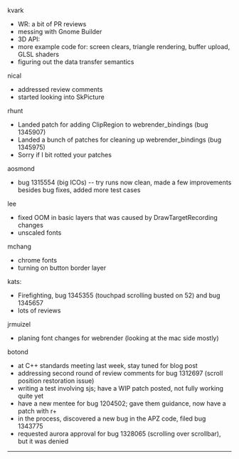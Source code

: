kvark
* WR: a bit of PR reviews
* messing with Gnome Builder
* 3D API:
* more example code for: screen clears, triangle rendering, buffer upload, GLSL shaders
* figuring out the data transfer semantics



nical
* addressed review comments
* started looking into SkPicture



rhunt
* Landed patch for adding ClipRegion to webrender_bindings (bug 1345907)
* Landed a bunch of patches for cleaning up webrender_bindings (bug 1345975)
* Sorry if I bit rotted your patches



aosmond
* bug 1315554 (big ICOs) -- try runs now clean, made a few improvements besides bug fixes, added more test cases



lee
* fixed OOM in basic layers that was caused by DrawTargetRecording changes
* unscaled fonts



mchang
* chrome fonts
* turning on button border layer



kats:
* Firefighting, bug 1345355 (touchpad scrolling busted on 52) and bug 1345657
* lots of reviews





jrmuizel
* planing font changes for webrender (looking at the mac side mostly)



botond
* at C++ standards meeting last week, stay tuned for blog post
* addressing second round of review comments for bug 1312697 (scroll position restoration issue) 
* writing a test involving sjs; have a WIP patch posted, not fully working quite yet 
* have a new mentee for bug 1204502; gave them guidance, now have a patch with r+
* in the process, discovered a new bug in the APZ code, filed bug 1343775
* requested aurora approval for bug 1328065 (scrolling over scrollbar), but it was denied

________________


